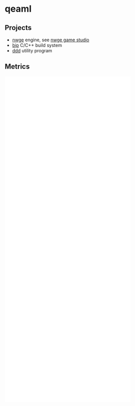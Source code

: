 # qeaml

## Projects

* [nwge] engine, see [nwge game studio][nwge-games]
* [bip] C/C++ build system
* [ddd] utility program

## Metrics
[![Metrics](/github-metrics.svg)](https://github.com/lowlighter/metrics)

[nwge]: https://github.com/qeaml/nwge-docs
[nwge-games]: https://github.com/nwge-games
[nwge]: https://qeaml.github.io/projects/nwge
[bip]: https://codeberg.org/q/bip
[ddd]: https://github.com/qeaml/ddd
